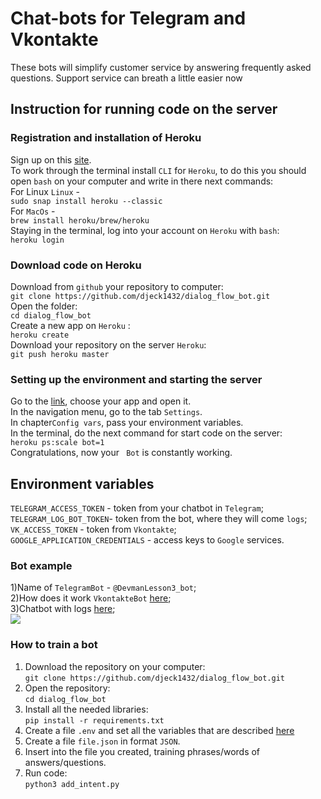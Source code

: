 # Chat-bots for Telegram and Vkontakte
 These bots will simplify customer service by answering frequently asked questions. 
 Support service can breath a little easier now

## Instruction for running code on the server

### Registration and installation of Heroku

Sign up on this  <a href='https://signup.heroku.com/dc'>site</a>.
<br>
To work through the terminal install ```CLI``` for ```Heroku```, to do this you should open ``bash`` on your computer and write in there next commands: 
<br>
For Linux  ```Linux``` -<br>
```sudo snap install heroku --classic```
<br>
For ```MacOs``` - <br>
```brew install heroku/brew/heroku```
<br>
Staying in the terminal, log into your account on ```Heroku``` with ```bash```:
<br>
```heroku login```
<br>
### Download code on Heroku

Download from ```github``` your repository to computer:
<br>
```git clone https://github.com/djeck1432/dialog_flow_bot.git```
<br>
Open the folder:
<br>
```cd dialog_flow_bot ```
<br>
Create a new app on ```Heroku``` :
<br>
```heroku create```
<br>
Download your repository on the server ```Heroku```:
<br>
```git push heroku master```
<br>
### Setting up the environment and starting the server

Go to the <a href='https://dashboard.heroku.com/apps'>link</a>, choose your app and open it.
<br>
In the navigation menu, go to the tab ```Settings```.
<br>
In chapter```Config vars```, pass your environment variables.
<br>
In the terminal, do the next command for start code on the server:<br>
```heroku ps:scale bot=1```
<br>
Congratulations, now your `` Bot`` is constantly working.
<a name='env'></a>

## Environment variables  

```TELEGRAM_ACCESS_TOKEN``` - token from your chatbot in ```Telegram```;<br>
```TELEGRAM_LOG_BOT_TOKEN```- token from the bot, where they will come ```logs```;<br>
```VK_ACCESS_TOKEN``` - token from ```Vkontakte```;<br>
```GOOGLE_APPLICATION_CREDENTIALS``` - access keys to ```Google``` services.


### Bot example
1)Name of ```TelegramBot``` - ```@DevmanLesson3_bot```;
<br>
2)How does it work ```VkontakteBot``` <a href='https://vk.com/club190053871'>here</a>;
<br>
3)Chatbot with logs <a href='https://t.me/devman_log_bot'>here</a>;
<br>
<img src='https://dvmn.org/filer/canonical/1569214094/323/'></img>


### How to train a bot

1. Download the repository on your computer:<br>
```git clone https://github.com/djeck1432/dialog_flow_bot.git```
2. Open the repository: <br>
```cd dialog_flow_bot```
3. Install all the needed libraries:<br>
```pip install -r requirements.txt```
4. Create a file ```.env``` and set all the variables that are described <a href='#env'>here</a><br>
5. Create a file ```file.json``` in format ```JSON```.<br>
6. Insert into the file you created, training phrases/words of answers/questions.<br>
7. Run code:<br>
```python3 add_intent.py```

